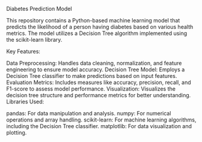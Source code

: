 Diabetes Prediction Model

This repository contains a Python-based machine learning model that predicts the likelihood of a person having diabetes based on various health metrics. The model utilizes a Decision Tree algorithm implemented using the scikit-learn library.

Key Features:

Data Preprocessing: Handles data cleaning, normalization, and feature engineering to ensure model accuracy.
Decision Tree Model: Employs a Decision Tree classifier to make predictions based on input features.
Evaluation Metrics: Includes measures like accuracy, precision, recall, and F1-score to assess model performance.
Visualization: Visualizes the decision tree structure and performance metrics for better understanding.
Libraries Used:

pandas: For data manipulation and analysis.
numpy: For numerical operations and array handling.
scikit-learn: For machine learning algorithms, including the Decision Tree classifier.
matplotlib: For data visualization and plotting.
